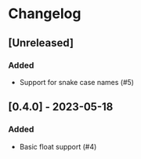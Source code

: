 # Changelog

## [Unreleased]

### Added

- Support for snake case names (#5)

## [0.4.0] - 2023-05-18

### Added

- Basic float support (#4)
